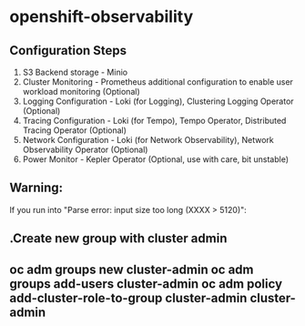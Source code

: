 # openshift-observability

## Configuration Steps

1. S3 Backend storage - Minio
2. Cluster Monitoring - Prometheus additional configuration to enable user workload monitoring (Optional)
3. Logging Configuration - Loki (for Logging), Clustering Logging Operator (Optional)
4. Tracing Configuration - Loki (for Tempo), Tempo Operator, Distributed Tracing Operator (Optional)
5. Network Configuration - Loki (for Network Observability), Network Observability Operator (Optional)
6. Power Monitor - Kepler Operator (Optional, use with care, bit unstable)


 ## Warning:

 If you run into "Parse error: input size too long (XXXX > 5120)":

 .Create new group with cluster admin
 ----
oc adm groups new cluster-admin
oc adm groups add-users cluster-admin <username>
oc adm policy add-cluster-role-to-group cluster-admin cluster-admin
----
